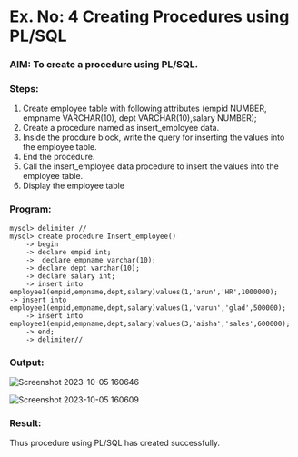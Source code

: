 # Ex. No: 4 Creating Procedures using PL/SQL

### AIM: To create a procedure using PL/SQL.

### Steps:
1. Create employee table with following attributes (empid NUMBER, empname VARCHAR(10), dept VARCHAR(10),salary NUMBER);
2. Create a procedure named as insert_employee data.
3. Inside the procdure block, write the query for inserting the values into the employee table.
4. End the procedure.
5. Call the insert_employee data procedure to insert the values into the employee table.
6. Display the employee table

### Program:
```
mysql> delimiter //
mysql> create procedure Insert_employee()
    -> begin
    -> declare empid int;
    ->  declare empname varchar(10);
    -> declare dept varchar(10);
    -> declare salary int;
    -> insert into employee1(empid,empname,dept,salary)values(1,'arun','HR',1000000);    -> insert into employee1(empid,empname,dept,salary)values(1,'varun','glad',500000);
    -> insert into employee1(empid,empname,dept,salary)values(3,'aisha','sales',600000);
    -> end;
    -> delimiter//
```

### Output:
![Screenshot 2023-10-05 160646](https://github.com/paulsamson18/Ex-No-4-Creating-Procedures-using-PL-SQL/assets/119405794/2935b19e-3f38-4d55-a288-466fe2509520)

![Screenshot 2023-10-05 160609](https://github.com/paulsamson18/Ex-No-4-Creating-Procedures-using-PL-SQL/assets/119405794/05c18421-338d-4bf6-a82a-72ccb0d1dd3f)


### Result:
Thus procedure using PL/SQL has created successfully.

